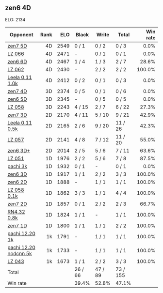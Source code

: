 ## zen6 4D ##

ELO: 2134

Opponent | Rank | ELO | Black | Write | Total | Win rate
---------|-----:|----:|-------|-------|-------|-------:
[zen7 5D](zen7%205D.md) | 4D | 2549 | 0 / 1 | 0 / 2 | 0 / 3 | 0.0%
[LZ 066](LZ%20066.md) | 4D | 2471 | - | 0 / 1 | 0 / 1 | 0.0%
[zen6 6D](zen6%206D.md) | 4D | 2467 | 1 / 4 | 1 / 3 | 2 / 7 | 28.6%
[LZ 062](LZ%20062.md) | 4D | 2430 | - | 2 / 2 | 2 / 2 | 100.0%
[Leela 0.11 1.0k](Leela%200.11%201.0k.md) | 4D | 2412 | 0 / 2 | 0 / 1 | 0 / 3 | 0.0%
[zen7 4D](zen7%204D.md) | 3D | 2374 | 0 / 5 | 0 / 1 | 0 / 6 | 0.0%
[zen6 5D](zen6%205D.md) | 3D | 2345 | - | 0 / 5 | 0 / 5 | 0.0%
[LZ 058](LZ%20058.md) | 3D | 2243 | 4 / 15 | 2 / 7 | 6 / 22 | 27.3%
[zen7 3D](zen7%203D.md) | 2D | 2170 | 4 / 11 | 5 / 10 | 9 / 21 | 42.9%
[Leela 0.11 0.5k](Leela%200.11%200.5k.md) | 2D | 2165 | 2 / 6 | 9 / 20 | 11 / 26 | 42.3%
[LZ 057](LZ%20057.md) | 2D | 2141 | 4 / 8 | 7 / 12 | 11 / 20 | 55.0%
[zen6 3D+](zen6%203D+.md) | 2D | 2014 | 2 / 5 | 5 / 6 | 7 / 11 | 63.6%
[LZ 051](LZ%20051.md) | 1D | 1976 | 2 / 2 | 5 / 6 | 7 / 8 | 87.5%
[pachi 3k](pachi%203k.md) | 1D | 1932 | 0 / 1 | - | 0 / 1 | 0.0%
[zen6 3D](zen6%203D.md) | 1D | 1917 | 1 / 1 | 2 / 2 | 3 / 3 | 100.0%
[zen6 2D](zen6%202D.md) | 1D | 1888 | - | 1 / 1 | 1 / 1 | 100.0%
[LZ 058 0.1k](LZ%20058%200.1k.md) | 1D | 1862 | 3 / 3 | 1 / 1 | 4 / 4 | 100.0%
[zen7 2D](zen7%202D.md) | 1D | 1857 | 0 / 1 | 2 / 2 | 2 / 3 | 66.7%
[RN4.32 0.8k](RN4.32%200.8k.md) | 1D | 1824 | 1 / 1 | - | 1 / 1 | 100.0%
[zen7 1D](zen7%201D.md) | 1D | 1800 | 1 / 1 | 1 / 1 | 2 / 2 | 100.0%
[pachi 12.20 1k](pachi%2012.20%201k.md) | 1k | 1791 | - | 1 / 1 | 1 / 1 | 100.0%
[pachi 12.20 nodcnn 5k](pachi%2012.20%20nodcnn%205k.md) | 1k | 1733 | - | 1 / 1 | 1 / 1 | 100.0%
[LZ 043](LZ%20043.md) | 1k | 1673 | 1 / 1 | 2 / 2 | 3 / 3 | 100.0%
Total | | | 26 / 66 | 47 / 89 | 73 / 155 | 
Win rate| | | 39.4% | 52.8% | 47.1% | 
